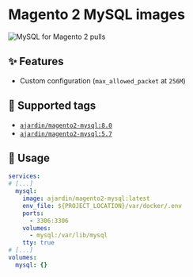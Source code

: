 Magento 2 MySQL images
======================
![MySQL for Magento 2 pulls](https://img.shields.io/docker/pulls/ajardin/magento2-mysql?style=for-the-badge)

✨ Features
-----------
* Custom configuration (`max_allowed_packet` at `256M`)

🐳 Supported tags
-----------------
* [`ajardin/magento2-mysql:8.0`](/magento2/mysql/8.0/Dockerfile)
* [`ajardin/magento2-mysql:5.7`](/magento2/mysql/5.7/Dockerfile)

🚀 Usage
--------
```yaml
services:
# [...]
  mysql:
    image: ajardin/magento2-mysql:latest
    env_file: ${PROJECT_LOCATION}/var/docker/.env
    ports:
      - 3306:3306
    volumes:
      - mysql:/var/lib/mysql
    tty: true
# [...]
volumes:
  mysql: {}
```
